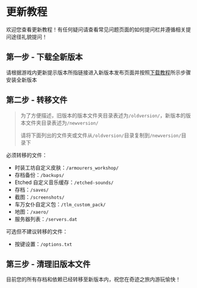 # 更新教程

欢迎您查看更新教程！有任何疑问请查看常见问题页面的如何提问栏并遵循相关提问途径礼貌提问！

## 第一步 - 下载全新版本

请根据游戏内更新提示版本所指链接进入新版本发布页面并按照[下载教程](./install)所示步骤安装全新版本

## 第二步 - 转移文件

> 为了方便描述，旧版本的版本文件夹目录表述为`/oldversion/`，新版本的版本文件夹目录表述为`/newversion/`
>
> 请将下面列出的文件夹或文件从`/oldversion/`目录复制到`/newversion/`目录下

必须转移的文件：

- 时装工坊自定义皮肤：`/armourers_workshop/`
- 存档备份：`/backups/`
- Etched 自定义音乐缓存：`/etched-sounds/`
- 存档：`/saves/`
- 截图：`/screenshots/`
- 车万女仆自定义包：`/tlm_custom_pack/`
- 地图：`/xaero/`
- 服务器列表：`/servers.dat`

可选但不建议转移的文件：

- 按键设置：`/options.txt`

## 第三步 - 清理旧版本文件

目前您的所有存档和依赖已经转移至新版本内，祝您在奇迹之旅内游玩愉快！